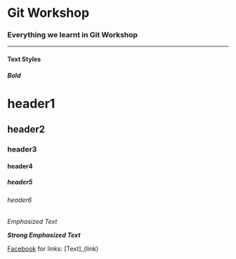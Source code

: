 # Git Workshop
### Everything we learnt in Git Workshop

---
#### Text Styles
##### Bold
# header1
## header2
### header3
#### header4
##### header5
###### header6

*Emphasized Text* 

***Strong Emphasized Text***

[Facebook](www.facebook.com)  for links: [Text]_(link)
